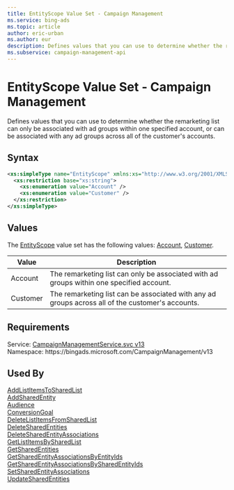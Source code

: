 ```yaml
---
title: EntityScope Value Set - Campaign Management
ms.service: bing-ads
ms.topic: article
author: eric-urban
ms.author: eur
description: Defines values that you can use to determine whether the remarketing list can only be associated with ad groups within one specified account, or can be associated with any ad groups across all of the customer's accounts.
ms.subservice: campaign-management-api
---
```

# EntityScope Value Set - Campaign Management
Defines values that you can use to determine whether the remarketing list can only be associated with ad groups within one specified account, or can be associated with any ad groups across all of the customer's accounts.

## Syntax
```xml
<xs:simpleType name="EntityScope" xmlns:xs="http://www.w3.org/2001/XMLSchema">
  <xs:restriction base="xs:string">
    <xs:enumeration value="Account" />
    <xs:enumeration value="Customer" />
  </xs:restriction>
</xs:simpleType>
```

## <a name="values"></a>Values

The [EntityScope](entityscope.md) value set has the following values: [Account](#account), [Customer](#customer).

|Value|Description|
|-----------|---------------|
|<a name="account"></a>Account|The remarketing list can only be associated with ad groups within one specified account.|
|<a name="customer"></a>Customer|The remarketing list can be associated with any ad groups across all of the customer's accounts.|

## Requirements
Service: [CampaignManagementService.svc v13](https://campaign.api.bingads.microsoft.com/Api/Advertiser/CampaignManagement/v13/CampaignManagementService.svc)  
Namespace: https\://bingads.microsoft.com/CampaignManagement/v13  

## Used By
[AddListItemsToSharedList](addlistitemstosharedlist.md)  
[AddSharedEntity](addsharedentity.md)  
[Audience](audience.md)  
[ConversionGoal](conversiongoal.md)  
[DeleteListItemsFromSharedList](deletelistitemsfromsharedlist.md)  
[DeleteSharedEntities](deletesharedentities.md)  
[DeleteSharedEntityAssociations](deletesharedentityassociations.md)  
[GetListItemsBySharedList](getlistitemsbysharedlist.md)  
[GetSharedEntities](getsharedentities.md)  
[GetSharedEntityAssociationsByEntityIds](getsharedentityassociationsbyentityids.md)  
[GetSharedEntityAssociationsBySharedEntityIds](getsharedentityassociationsbysharedentityids.md)  
[SetSharedEntityAssociations](setsharedentityassociations.md)  
[UpdateSharedEntities](updatesharedentities.md)  
